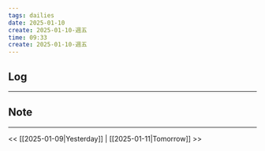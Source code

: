 ```yaml
---
tags: dailies  
date: 2025-01-10
create: 2025-01-10-週五
time: 09:33
create: 2025-01-10-週五
---
```

## Log
---


## Note
---


<< [[2025-01-09|Yesterday]] | [[2025-01-11|Tomorrow]] >>